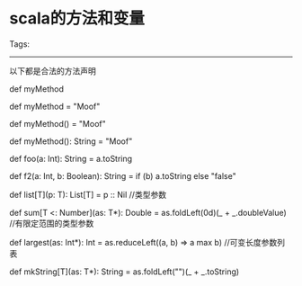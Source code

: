 # scala的方法和变量
Tags: 

------

以下都是合法的方法声明

def myMethod

def myMethod = "Moof"

 def myMethod() = "Moof" 

 def myMethod(): String = "Moof" 

 def foo(a: Int): String = a.toString 

 def f2(a: Int, b: Boolean): String = if (b) a.toString else "false" 

 def list[T](p: T): List[T] = p :: Nil   //类型参数

 def sum[T <: Number](as: T*): Double = as.foldLeft(0d)(_ + _.doubleValue)  //有限定范围的类型参数

 def largest(as: Int*): Int = as.reduceLeft((a, b) => a max b)   //可变长度参数列表

 def mkString[T](as: T*): String = as.foldLeft("")(_ + _.toString)